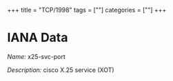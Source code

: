 +++
title = "TCP/1998"
tags = [""]
categories = [""]
+++

# IANA Data

_Name:_ x25-svc-port

_Description:_ cisco X.25 service (XOT)

